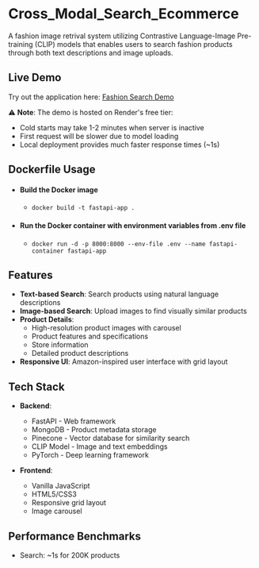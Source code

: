 # Cross_Modal_Search_Ecommerce
A fashion image retrival system utilizing Contrastive Language-Image Pre-training (CLIP) models that enables users to search fashion products through both text descriptions and image uploads.

## Live Demo
Try out the application here: [Fashion Search Demo](https://text-and-visual-search-amazon.onrender.com/)

⚠️ **Note**: The demo is hosted on Render's free tier:
- Cold starts may take 1-2 minutes when server is inactive
- First request will be slower due to model loading
- Local deployment provides much faster response times (~1s)

## Dockerfile Usage
- #### Build the Docker image
  - ```docker build -t fastapi-app .```

- #### Run the Docker container with environment variables from .env file
  - ```docker run -d -p 8000:8000 --env-file .env --name fastapi-container fastapi-app```

## Features

- **Text-based Search**: Search products using natural language descriptions
- **Image-based Search**: Upload images to find visually similar products
- **Product Details**: 
  - High-resolution product images with carousel
  - Product features and specifications
  - Store information
  - Detailed product descriptions
- **Responsive UI**: Amazon-inspired user interface with grid layout

## Tech Stack

- **Backend**:
  - FastAPI - Web framework
  - MongoDB - Product metadata storage
  - Pinecone - Vector database for similarity search
  - CLIP Model - Image and text embeddings
  - PyTorch - Deep learning framework

- **Frontend**:
  - Vanilla JavaScript
  - HTML5/CSS3
  - Responsive grid layout
  - Image carousel

## Performance Benchmarks
- Search: ~1s for 200K products




